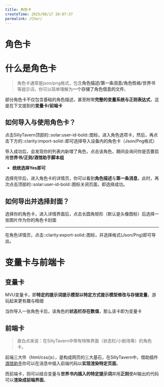 ```yaml
---
title: 角色卡
createTime: 2025/08/17 20:07:37
permalink: /Char/
---
```


# 角色卡

# 什么是角色卡

>角色卡通常是json/png格式，包含**角色描述/第一条消息/角色性格/世界书**等提示词，你可以简单理解为**一个存储了角色信息的文件**。

部分角色卡不仅包含基础的角色描述，甚至附带**完整的变量系统与正则表达式**，这是在下文提到的**变量卡/前端卡**

## 如何导入与使用角色卡？

点击SillyTavern顶部的::solar:user-id-bold::图标，进入角色选项卡，然后，再点击下方的::clarity:import-solid::即可选择导入设备内的角色卡（Json/Png格式）

导入成功后，会发现你的列表内新增了角色，点击该角色，期间会询问你是否要启用**世界书/正则/酒馆助手脚本组**

- **统统选择Yes即可**

选择完毕后，进入角色卡的详情页，你可以看到**角色描述**与**第一条消息**，此时，再次点击顶部的::solar:user-id-bold::图标关闭页面，即选择成功。

## 如何导出并选择封面？

选择你的角色卡，进入详情界面后，点击长圆角矩形（默认是头像图标）后选择一张图片作为你的角色卡封面

---

在角色详情页，点击::clarity:export-solid::图标，并选择格式(Json/Png)即可导出。

# 变量卡与前端卡

## 变量卡

MVU变量卡，即**特定的提示词提示模型以特定方式提示模型修改与存储变量**，游玩起来更有趣与精细

当你导入一张角色卡后，该角色的**状态栏存在数值**，那么该卡即为变量卡

## 前端卡

>直白点来说：在SillyTavern中带有特殊界面（状态栏/小剧场等）的角色卡。

前端三大件（html/css/js），是构成网页的三大基石，在SillyTavern中，借助插件[酒馆助手](https://n0vi028.github.io/JS-Slash-Runner-Doc/)你可以在消息中插入前端代码以**实现渲染特定页面**。

而前端卡，则可以结合变量与**世界书内插入的特定提示词**并用**正则**使AI输出的代码可以**渲染成前端界面**。

